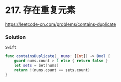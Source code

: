 # 217. 存在重复元素

<https://leetcode-cn.com/problems/contains-duplicate>

### Solution

`Swift`

```swift
func containsDuplicate(_ nums: [Int]) -> Bool {
    guard nums.count > 1 else { return false }
    let sets = Set(nums)
    return !(nums.count == sets.count)
}
```